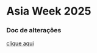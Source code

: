 # Asia Week 2025
 ### Doc de alterações
[clique aqui](https://docs.google.com/document/d/1M89WECaADOmmdLxsNGaQRbpKu0YzhUsp2NspvNRfbfA/edit?usp=sharing)
